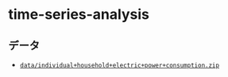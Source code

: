 # time-series-analysis

## データ

- [`data/individual+household+electric+power+consumption.zip`](https://archive.ics.uci.edu/dataset/235/individual+household+electric+power+consumption)

